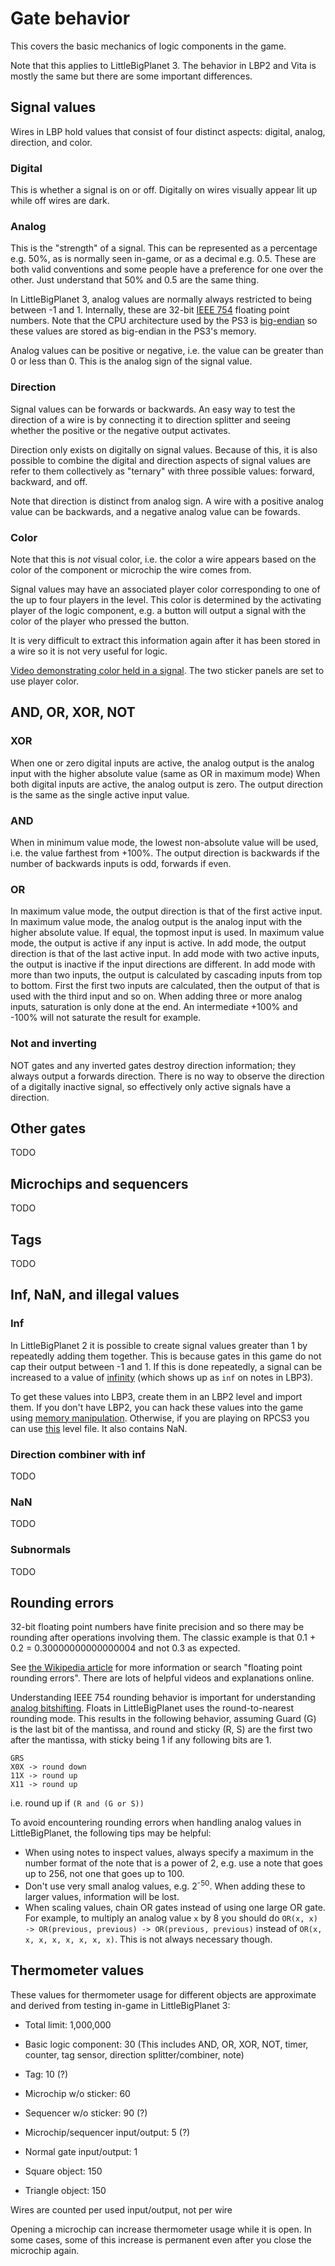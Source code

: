 # Gate behavior

This covers the basic mechanics of logic components in the game.

Note that this applies to LittleBigPlanet 3. The behavior in LBP2 and Vita is mostly the same but there are some important differences.



## Signal values

Wires in LBP hold values that consist of four distinct aspects: digital, analog, direction, and color.

### Digital

This is whether a signal is on or off. Digitally on wires visually appear lit up while off wires are dark.

### Analog

This is the "strength" of a signal. This can be represented as a percentage e.g. 50%, as is normally seen in-game, or as a decimal e.g. 0.5. These are both valid conventions and some people have a preference for one over the other. Just understand that 50% and 0.5 are the same thing.

In LittleBigPlanet 3, analog values are normally always restricted to being between -1 and 1. Internally, these are 32-bit [IEEE 754](https://en.wikipedia.org/wiki/IEEE_754) floating point numbers. Note that the CPU architecture used by the PS3 is [big-endian](https://en.wikipedia.org/wiki/Endianness) so these values are stored as big-endian in the PS3's memory.

Analog values can be positive or negative, i.e. the value can be greater than 0 or less than 0. This is the analog sign of the signal value.

### Direction

Signal values can be forwards or backwards. An easy way to test the direction of a wire is by connecting it to direction splitter and seeing whether the positive or the negative output activates.

Direction only exists on digitally on signal values. Because of this, it is also possible to combine the digital and direction aspects of signal values are refer to them collectively as "ternary" with three possible values: forward, backward, and off.

Note that direction is distinct from analog sign. A wire with a positive analog value can be backwards, and a negative analog value can be fowards.

### Color

Note that this is _not_ visual color, i.e. the color a wire appears based on the color of the component or microchip the wire comes from.

Signal values may have an associated player color corresponding to one of the up to four players in the level. This color is determined by the activating player of the logic component, e.g. a button will output a signal with the color of the player who pressed the button.

It is very difficult to extract this information again after it has been stored in a wire so it is not very useful for logic.

[Video demonstrating color held in a signal](color1.mp4). The two sticker panels are set to use player color.

## AND, OR, XOR, NOT

### XOR

When one or zero digital inputs are active, the analog output is the analog input with the higher absolute value (same as OR in maximum mode)
When both digital inputs are active, the analog output is zero.
The output direction is the same as the single active input value.

### AND

When in minimum value mode, the lowest non-absolute value will be used, i.e. the value farthest from +100%.
The output direction is backwards if the number of backwards inputs is odd, forwards if even.

### OR

In maximum value mode, the output direction is that of the first active input.
In maximum value mode, the analog output is the analog input with the higher absolute value. If equal, the topmost input is used.
In maximum value mode, the output is active if any input is active.
In add mode, the output direction is that of the last active input.
In add mode with two active inputs, the output is inactive if the input directions are different.
In add mode with more than two inputs, the output is calculated by cascading inputs from top to bottom. First the first two inputs are calculated, then the output of that is used with the third input and so on.
When adding three or more analog inputs, saturation is only done at the end. An intermediate +100% and -100% will not saturate the result for example.

### Not and inverting

NOT gates and any inverted gates destroy direction information; they always output a forwards direction.
There is no way to observe the direction of a digitally inactive signal, so effectively only active signals have a direction.

## Other gates

TODO

## Microchips and sequencers

TODO

## Tags

TODO


## Inf, NaN, and illegal values

### Inf

In LittleBigPlanet 2 it is possible to create signal values greater than 1 by repeatedly adding them together. This is because gates in this game do not cap their output between -1 and 1. If this is done repeatedly, a signal can be increased to a value of [infinity](https://en.wikipedia.org/wiki/IEEE_754#Infinities) (which shows up as `inf` on notes in LBP3).

To get these values into LBP3, create them in an LBP2 level and import them. If you don't have LBP2, you can hack these values into the game using [memory manipulation](/wiki/modding/memory-manipulation/README.md). Otherwise, if you are playing on RPCS3 you can use [this](inf_and_nan_level_lbp3.zip) level file. It also contains NaN.

### Direction combiner with inf

TODO

### NaN

TODO

### Subnormals

TODO

## Rounding errors

32-bit floating point numbers have finite precision and so there may be rounding after operations involving them. The classic example is that 0.1 + 0.2 = 0.30000000000000004 and not 0.3 as expected.



See [the Wikipedia article](https://en.wikipedia.org/wiki/Round-off_error) for more information or search "floating point rounding errors". There are lots of helpful videos and explanations online.

Understanding IEEE 754 rounding behavior is important for understanding [analog bitshifting](/wiki/computing-components/analog-conversions/README.md#analog-bitshifting). Floats in LittleBigPlanet uses the round-to-nearest rounding mode. This results in the following behavior, assuming Guard (G) is the last bit of the mantissa, and round and sticky (R, S) are the first two after the mantissa, with sticky being 1 if any following bits are 1.

```
GRS
X0X -> round down
11X -> round up
X11 -> round up
```

i.e. round up if `(R and (G or S))`

To avoid encountering rounding errors when handling analog values in LittleBigPlanet, the following tips may be helpful:

* When using notes to inspect values, always specify a maximum in the number format of the note that is a power of 2, e.g. use a note that goes up to 256, not one that goes up to 100.
* Don't use very small analog values, e.g. 2<sup>-50</sup>. When adding these to larger values, information will be lost.
* When scaling values, chain OR gates instead of using one large OR gate. For example, to multiply an analog value `x` by 8 you should do `OR(x, x) -> OR(previous, previous) -> OR(previous, previous)` instead of `OR(x, x, x, x, x, x, x, x)`. This is not always necessary though.

## Thermometer values

These values for thermometer usage for different objects are approximate and derived from testing in-game in LittleBigPlanet 3:

* Total limit: 1,000,000

* Basic logic component: 30 (This includes AND, OR, XOR, NOT, timer, counter, tag sensor, direction splitter/combiner, note)

* Tag: 10 (?)

* Microchip w/o sticker: 60

* Sequencer w/o sticker: 90 (?)

* Microchip/sequencer input/output: 5 (?)

* Normal gate input/output: 1

* Square object: 150
* Triangle object: 150

Wires are counted per used input/output, not per wire

Opening a microchip can increase thermometer usage while it is open.
In some cases, some of this increase is permanent even after you close the microchip again.

